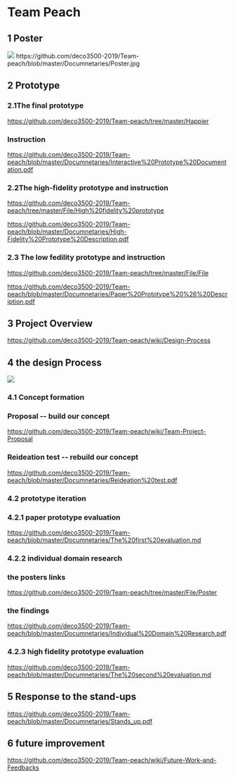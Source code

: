 # Team Peach

## 1 Poster
<img src="https://i.imgur.com/p963IZV.jpg">
https://github.com/deco3500-2019/Team-peach/blob/master/Documnetaries/Poster.jpg

## 2 Prototype
### 2.1The final prototype
https://github.com/deco3500-2019/Team-peach/tree/master/Happier
### Instruction
https://github.com/deco3500-2019/Team-peach/blob/master/Documnetaries/Interactive%20Prototype%20Documentation.pdf
### 2.2The high-fidelity prototype and instruction
https://github.com/deco3500-2019/Team-peach/tree/master/File/High%20fidelity%20prototype

https://github.com/deco3500-2019/Team-peach/blob/master/Documnetaries/High-Fidelity%20Prototype%20Description.pdf
### 2.3 The low fedility prototype and instruction

https://github.com/deco3500-2019/Team-peach/tree/master/File/File

https://github.com/deco3500-2019/Team-peach/blob/master/Documnetaries/Paper%20Prototype%20%26%20Description.pdf


## 3 Project Overview
https://github.com/deco3500-2019/Team-peach/wiki/Design-Process

## 4 the design Process

![](https://lh6.googleusercontent.com/v0FYzMThUNrLkBAfQLB2M0myyRHDg9dl3z0Y-LxD3XpTO6ljJerbQhks9XBeIvb5xq7iXn5Ojm2qci2H_WXazKjYUb7bXOF1TOLakQtVoCNxDDU6gUnNQDP8E-5IVTh6rI11w9x1)

### 4.1 Concept formation
### Proposal -- build our concept
https://github.com/deco3500-2019/Team-peach/wiki/Team-Project-Proposal
### Reideation test -- rebuild our concept
https://github.com/deco3500-2019/Team-peach/blob/master/Documnetaries/Reideation%20test.pdf

### 4.2 prototype iteration

### 4.2.1 paper prototype evaluation
https://github.com/deco3500-2019/Team-peach/blob/master/Documnetaries/The%20first%20evaluation.md

### 4.2.2 individual domain research
### the posters links
https://github.com/deco3500-2019/Team-peach/tree/master/File/Poster
### the findings
https://github.com/deco3500-2019/Team-peach/blob/master/Documnetaries/Individual%20Domain%20Research.pdf

### 4.2.3 high fidelity prototype evaluation

https://github.com/deco3500-2019/Team-peach/blob/master/Documnetaries/The%20second%20evaluation.md


## 5 Response to the stand-ups
https://github.com/deco3500-2019/Team-peach/blob/master/Documnetaries/Stands_up.pdf

## 6 future improvement
https://github.com/deco3500-2019/Team-peach/wiki/Future-Work-and-Feedbacks





